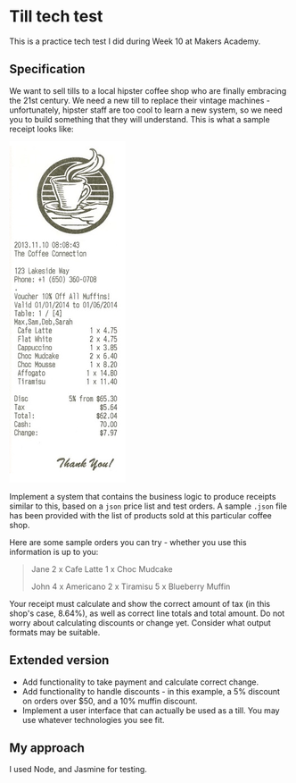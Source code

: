 # Till tech test

This is a practice tech test I did during Week 10 at Makers Academy.

## Specification

We want to sell tills to a local hipster coffee shop who are finally embracing the 21st century. We need a new till to replace their vintage machines - unfortunately, hipster staff are too cool to learn a new system, so we need you to build something that they will understand.
This is what a sample receipt looks like:

![receipt](images/receipt.PNG)

Implement a system that contains the business logic to produce receipts similar to this, based on a `json` price list and test orders. A sample `.json` file has been provided with the list of products sold at this particular coffee shop.

Here are some sample orders you can try - whether you use this information is up to you:

> Jane
> 2 x Cafe Latte
> 1 x Choc Mudcake
>
> John
> 4 x Americano
> 2 x Tiramisu
> 5 x Blueberry Muffin

Your receipt must calculate and show the correct amount of tax (in this shop's case, 8.64%), as well as correct line totals and total amount. Do not worry about calculating discounts or change yet. Consider what output formats may be suitable.

## Extended version

* Add functionality to take payment and calculate correct change.
* Add functionality to handle discounts - in this example, a 5% discount on orders over $50, and a 10% muffin discount.
* Implement a user interface that can actually be used as a till. You may use whatever technologies you see fit.

## My approach

I used Node, and Jasmine for testing.

